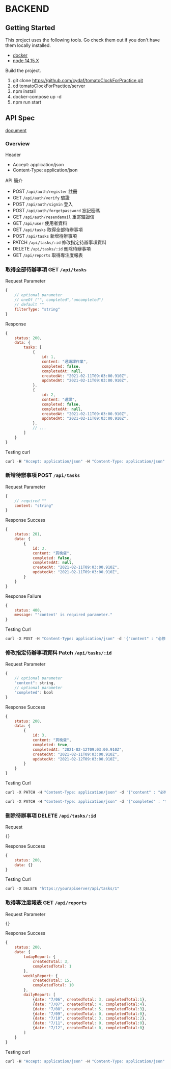 # BACKEND

## Getting Started

This project uses the following tools. Go check them out if you don't have them locally installed.

- [docker](https://www.docker.com/)
- [node 14.15.X](https://nodejs.org/en/)

Build the project.

1. git clone https://github.com/cydaf/tomatoClockForPractice.git
2. cd tomatoClockForPractice/server
3. npm install
4. docker-compose up -d
5. npm run start

## API Spec
[document](https://hackmd.io/vMKpHbg2TQOqUy2zRgtTcA?view)

### Overview

Header
- Accept: application/json
- Content-Type: application/json

API 簡介

- POST `/api/auth/register` 註冊
- GET `/api/auth/verify` 驗證
- POST `/api/auth/signin` 登入
- POST `/api/auth/forgetpassword` 忘記密碼
- GET `/api/auth/resendemail` 重寄驗證信
- GET `/api/user` 使用者資料
- GET `/api/tasks` 取得全部待辦事項
- POST `/api/tasks` 新增待辦事項
- PATCH `/api/tasks/:id` 修改指定待辦事項資料
- DELETE `/api/tasks/:id` 刪除待辦事項
- GET `/api/reports` 取得專注度報表


### 取得全部待辦事項 GET `/api/tasks` 


Request Parameter
```jsx
{
    // optional parameter
    // oneOf ("", completed","uncompleted")
    // default ""
    filterType: "string"
}
```


Response

```jsx
{
    status: 200,
    data: {
        tasks: [
            {
                id: 1,
                content: "通識課作業",
                completed: false,
                completedAt: null,
                createdAt: "2021-02-11T09:03:00.910Z",
                updatedAt: "2021-02-11T09:03:00.910Z",
            },
            {
                id: 2,
                content: "選課",
                completed: false,
                completedAt: null,
                createdAt: "2021-02-11T09:03:00.910Z",
                updatedAt: "2021-02-11T09:03:00.910Z",
            },
            // ...
        ]
    }
}
```

Testing curl
```jsx
curl -H "Accept: application/json" -H "Content-Type: application/json" -X GET https://yourapiserver/api/tasks
```

### 新增待辦事項 POST `/api/tasks` 

Request Parameter
```jsx
{
    // required ""
    content: "string"
}
```



Response Success

```jsx
{
    status: 201,
    data: {
        {
            id: 3,
            content: "買晚餐",
            completed: false,
            completedAt: null,
            createdAt: "2021-02-11T09:03:00.910Z",
            updatedAt: "2021-02-11T09:03:00.910Z",
        }
    }
}
```

Response Failure


```jsx
{
    status: 400,
    message: "'content' is required parameter."
}
```

Testing Curl

```jsx
curl -X POST -H "Content-Type: application/json" -d '{"content" : "必修課作業" }' "http://www.example.com/api/tasks"
```


### 修改指定待辦事項資料 Patch `/api/tasks/:id` 

Request Parameter
```jsx
{
    // optional parameter
    "content": string,
    // optional parameter
    "completed": bool
}
```

Response Success

```jsx
{
    status: 200,
    data: {
        {
            id: 3,
            content: "買晚餐",
            completed: true,
            completedAt: "2021-02-12T09:03:00.910Z",
            createdAt: "2021-02-11T09:03:00.910Z",
            updatedAt: "2021-02-12T09:03:00.910Z",
        }
    }
}
```

Testing Curl

```jsx
curl -X PATCH -H "Content-Type: application/json" -d '{"content" : "必修課作業" }' "http://www.example.com/api/tasks/4"
```

```jsx
curl -X PATCH -H "Content-Type: application/json" -d '{"completed" : "true" }' "http://www.example.com/api/tasks/1"
```

### 刪除待辦事項 DELETE `/api/tasks/:id` 

Request

```jsx
{}
```

Response Success

```jsx
{
    status: 200,
    data: {}
}
```


Testing Curl

```jsx
curl -X DELETE "https://yourapiserver/api/tasks/1"
```

### 取得專注度報表 GET `/api/reports`

Request Parameter

```jsx
{}
```

Response Success

```jsx
{
    status: 200,
    data: {
        todayReport: {
            createdTotal: 3,
            completedTotal: 1
        },
        weeklyReport: {
            createdTotal: 15,
            completedTotal: 10
        },
        dailyReport: [
            {date: "7/06", createdTotal: 3, completedTotal:1},
            {date: "7/07", createdTotal: 4, completedTotal:4},
            {date: "7/08", createdTotal: 5, completedTotal:3},
            {date: "7/09", createdTotal: 0, completedTotal:0},
            {date: "7/10", createdTotal: 3, completedTotal:2},
            {date: "7/11", createdTotal: 0, completedTotal:0},
            {date: "7/12", createdTotal: 0, completedTotal:0}
        ]
    }
}
```


Testing curl
```jsx
curl -H "Accept: application/json" -H "Content-Type: application/json" -X GET https://yourapiserver/api/reports
```
